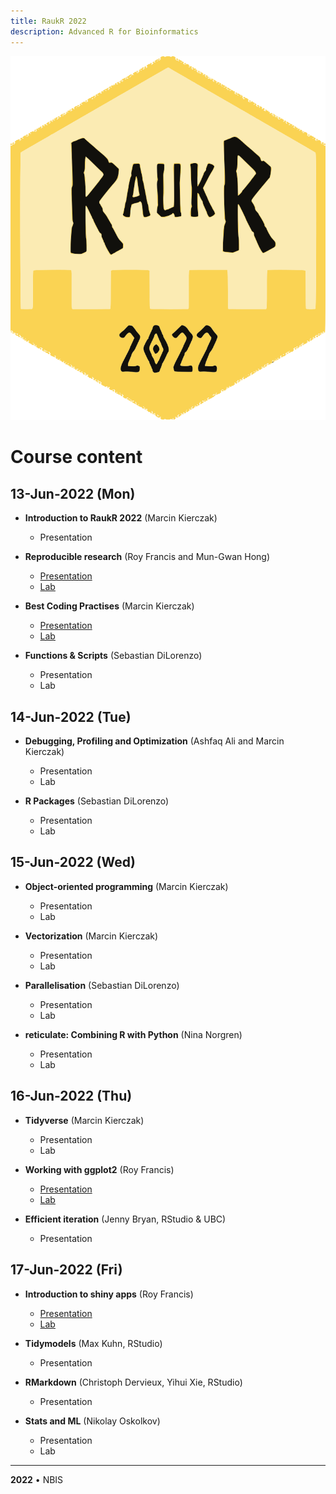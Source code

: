 ```yaml
---
title: RaukR 2022
description: Advanced R for Bioinformatics
---
```


<div class="wrapper-logo"><img class="logo" src="assets/logo.svg"></div>

# Course content

## 13-Jun-2022 (Mon)

- **Introduction to RaukR 2022** (Marcin Kierczak)
    - Presentation

- **Reproducible research** (Roy Francis and Mun-Gwan Hong)
    - [Presentation](topic_repr_research_Mun-Gwan/presentation/rr_presentation.html)
    - [Lab](topic_repr_research_Mun-Gwan/lab/rr_lab.html)

- **Best Coding Practises** (Marcin Kierczak)
    - [Presentation](best_coding_practises_Marcin/presentation/pres_best_coding_practises.html)
    - [Lab](best_coding_practises_Marcin/lab/BestCodingPractisesLab.html)

- **Functions & Scripts** (Sebastian DiLorenzo)
    - Presentation
    - Lab

## 14-Jun-2022 (Tue)

- **Debugging, Profiling and Optimization** (Ashfaq Ali and Marcin Kierczak)
    - Presentation
    - Lab

- **R Packages** (Sebastian DiLorenzo)
    - Presentation
    - Lab

## 15-Jun-2022 (Wed)

- **Object-oriented programming** (Marcin Kierczak)
    - Presentation
    - Lab

- **Vectorization** (Marcin Kierczak)
    - Presentation
    - Lab

- **Parallelisation** (Sebastian DiLorenzo)
    - Presentation
    - Lab

- **reticulate: Combining R with Python** (Nina Norgren)
    - Presentation
    - Lab

## 16-Jun-2022 (Thu)

- **Tidyverse** (Marcin Kierczak)
    - Presentation
    - Lab

- **Working with ggplot2** (Roy Francis)
    - [Presentation](ggplot/presentation/ggplot_presentation.html)
    - [Lab](ggplot/lab/ggplot_lab.html)

- **Efficient iteration** (Jenny Bryan, RStudio & UBC)
    - Presentation

## 17-Jun-2022 (Fri)

- **Introduction to shiny apps** (Roy Francis)
    - [Presentation](shiny/presentation/shiny_presentation.html)
    - [Lab](shiny/lab/shiny_lab.html)

- **Tidymodels** (Max Kuhn, RStudio)
    - Presentation

- **RMarkdown** (Christoph Dervieux, Yihui Xie, RStudio)
    - Presentation

- **Stats and ML** (Nikolay Oskolkov)
    - Presentation
    - Lab

---

**2022** • NBIS
